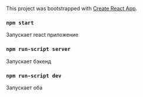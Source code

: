 This project was bootstrapped with [Create React App](https://github.com/facebook/create-react-app).

### `npm start` 
Запускает react приложение

### `npm run-script server`
Запускает бэкенд

### `npm run-script dev`
Запускает оба 